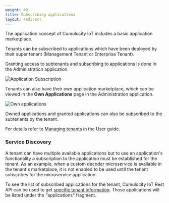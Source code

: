 ```yaml
---
weight: 40
title: Subscribing applications
layout: redirect
---
```


The application concept of Cumulocity IoT includes a basic application marketplace. 

Tenants can be subscribed to applications which have been deployed by their super tenant (Management Tenant or Enterprise Tenant). 

Granting access to subtenants and subscribing to applications is done in the Administration application. 

![Application Subscription](/images/users-guide/Administration/admin-subtenant-applications.png)

Tenants can also have their own application marketplace, which can be viewed in the **Own Applications** page in the Administration application.

<img src="/images/users-guide/Administration/admin-applications-own.png" alt="Own applications" style="max-width: 100%">

Owned applications and granted applications can also be subscribed to the subtenants by the tenant.

For details refer to [Managing tenants](/users-guide/administration#tenants) in the User guide.

### Service Discovery

A tenant can have multiple available applications but to use an application's functionality a subscription to the application must be established for the tenant. As an example, when a custom decoder microservice is available in the tenant's marketplace, it is not enabled to be used until the tenant subscribes for the microservice application.

To see the list of subscribed applications for the tenant, Cumulocity IoT Rest API can be used to get [specific tenant information](/reference/tenants/#tenant). Those applications will be listed under the "applications" fragment.
